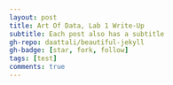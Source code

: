 ```yaml
---
layout: post
title: Art Of Data, Lab 1 Write-Up
subtitle: Each post also has a subtitle
gh-repo: daattali/beautiful-jekyll
gh-badge: [star, fork, follow]
tags: [test]
comments: true
---
```

